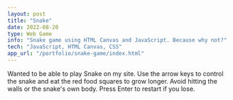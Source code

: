 ```yaml
---
layout: post
title: "Snake"
date: 2022-08-20
type: Web Game
info: "Snake game using HTML Canvas and JavaScript. Because why not?"
tech: "JavaScript, HTML Canvas, CSS"
app_url: "/portfolio/snake-game/index.html"
---
```


Wanted to be able to play Snake on my site. Use the arrow keys to control the snake and eat the red food squares to grow longer. Avoid hitting the walls or the snake's own body. Press Enter to restart if you lose.
